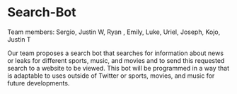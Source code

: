 # Search-Bot
Team members: Sergio, Justin W, Ryan , Emily, Luke, Uriel, Joseph, Kojo, Justin T

Our team proposes a search bot that searches for information about news or leaks for different sports, music, and movies and to send this requested search to a website to be viewed. This bot will be programmed in a way that is adaptable to uses outside of Twitter or sports, movies, and music for future developments. 


